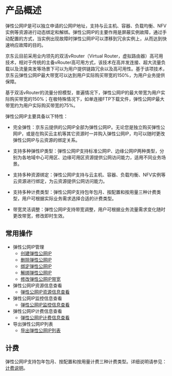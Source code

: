# 产品概述

弹性公网IP是可以独立申请的公网IP地址，支持与云主机、容器、负载均衡、NFV实例等资源进行动态绑定和解绑。弹性公网IP的主要作用是屏蔽实例故障，通过手动配置的方式，当实例出现故障时弹性公网IP可以漂移到冗余实例上，从而达到快速响应故障的目的。

京东云目前采用业内领先的双活vRouter（Virtual Router，虚拟路由器）高可用技术，相对于传统的主备vRouter高可用方式，该技术在高并发连接、超大流量负载以及流量突发等场景下可以为用户提供链路冗余以及高可用性。基于该项技术，京东云弹性公网IP最大带宽可以达到用户实际购买带宽的150%，为用户业务提供保障。

基于双活vRouter的流量分担模型，普遍情况下，弹性公网IP的最大带宽为用户实际购买带宽的150%；在极特殊情况下，如单连接FTP下载文件，弹性公网IP最大带宽约为用户实际购买带宽的75%。

弹性公网IP主要具备以下特性：

* 完全弹性：京东云提供的公网IP全部为弹性公网IP。无论您是独立购买弹性公网IP，或是在购买云主机等其它资源时一并购入弹性公网IP，均可以随时更改弹性公网IP与云资源的绑定关系。

* 支持多种弹性IP类型：弹性公网IP支持标准公网IP、边缘公网IP两种类型，分别为各地域中心可用区、边缘可用区资源提供公网访问能力，适用不同业务场景。

* 支持多种资源绑定：弹性公网IP支持与云主机、容器、负载均衡、NFV实例等云资源进行绑定，为云资源提供公网访问能力。

* 支持多种计费类型：弹性公网IP支持包年包月、按配置和按用量三种计费类型，用户可根据实际业务需求选择合适的计费类型。

* 带宽灵活调整：弹性公网IP支持带宽调整，用户可根据业务流量需求变化随时更改带宽，修改即时生效。

## 常用操作

- 弹性公网IP管理
	- [创建弹性公网IP](../Operation-Guide/Elastic-IP-Management/Create-Elastic-IP.md)
	- [删除弹性公网IP](../Operation-Guide/Elastic-IP-Management/Delete-Elastic-IP.md)
	- [绑定弹性公网IP](../Operation-Guide/Elastic-IP-Management/Associate-Elastic-IP.md)
	- [解绑弹性公网IP](../Operation-Guide/Elastic-IP-Management/Disassociate-Elastic-IP.md)
	- [修改弹性公网IP带宽](../Operation-Guide/Elastic-IP-Management/Modify-Elastic-IP.md)
- 弹性公网IP资源信息查看
	- [弹性公网IP资源信息查看](../Operation-Guide/View-Elastic-IP-Detail/View-Elastic-IP-Detail.md)
- 弹性公网IP监控信息查看
	- [弹性公网IP监控信息查看](../Operation-Guide/View-Elastic-IP-Monitoring/View-Elastic-IP-Monitoring.md)
- 弹性公网IP计费信息查看
	- [弹性公网IP计费信息查看](../Operation-Guide/View-Elastic-IP-Billing/View-Elastic-IP-Billing.md)
- 导出弹性公网IP列表
	- [导出弹性公网IP列表](../Operation-Guide/Export-Elastic-IP-List/Export-Elastic-IP-List.md)

## 计费
弹性公网IP支持包年包月、按配置和按用量计费三种计费类型。详细说明请参见：[计费说明](../Pricing/Billing-Overview.md)。
